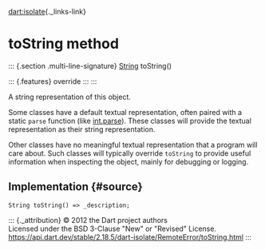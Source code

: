 [dart:isolate](../../dart-isolate/dart-isolate-library){._links-link}

toString method
===============

::: {.section .multi-line-signature}
[String](../../dart-core/string-class) toString()

::: {.features}
override
:::
:::

A string representation of this object.

Some classes have a default textual representation, often paired with a
static `parse` function (like [int.parse](../../dart-core/int/parse)).
These classes will provide the textual representation as their string
representation.

Other classes have no meaningful textual representation that a program
will care about. Such classes will typically override `toString` to
provide useful information when inspecting the object, mainly for
debugging or logging.

Implementation {#source}
--------------

``` {.language-dart data-language="dart"}
String toString() => _description;
```

::: {._attribution}
© 2012 the Dart project authors\
Licensed under the BSD 3-Clause \"New\" or \"Revised\" License.\
<https://api.dart.dev/stable/2.18.5/dart-isolate/RemoteError/toString.html>
:::
